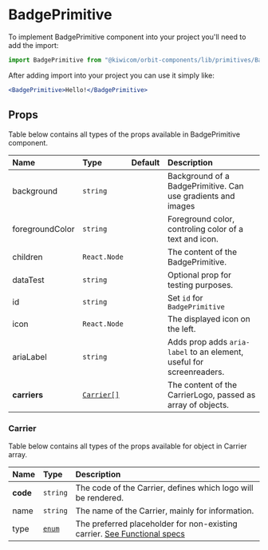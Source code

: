# BadgePrimitive

To implement BadgePrimitive component into your project you'll need to add the import:

```jsx
import BadgePrimitive from "@kiwicom/orbit-components/lib/primitives/BadgePrimitive";
```

After adding import into your project you can use it simply like:

```jsx
<BadgePrimitive>Hello!</BadgePrimitive>
```

## Props

Table below contains all types of the props available in BadgePrimitive component.

| Name            | Type                    | Default | Description                                                          |
| :-------------- | :---------------------- | :------ | :------------------------------------------------------------------- |
| background      | `string`                |         | Background of a BadgePrimitive. Can use gradients and images         |
| foregroundColor | `string`                |         | Foreground color, controling color of a text and icon.               |
| children        | `React.Node`            |         | The content of the BadgePrimitive.                                   |
| dataTest        | `string`                |         | Optional prop for testing purposes.                                  |
| id              | `string`                |         | Set `id` for `BadgePrimitive`                                        |
| icon            | `React.Node`            |         | The displayed icon on the left.                                      |
| ariaLabel       | `string`                |         | Adds prop adds `aria-label` to an element, useful for screenreaders. |
| **carriers**    | [`Carrier[]`](#carrier) |         | The content of the CarrierLogo, passed as array of objects.          |

### Carrier

Table below contains all types of the props available for object in Carrier array.

| Name     | Type            | Description                                                                                   |
| :------- | :-------------- | :-------------------------------------------------------------------------------------------- |
| **code** | `string`        | The code of the Carrier, defines which logo will be rendered.                                 |
| name     | `string`        | The name of the Carrier, mainly for information.                                              |
| type     | [`enum`](#enum) | The preferred placeholder for non-existing carrier. [See Functional specs](#functional-specs) |
